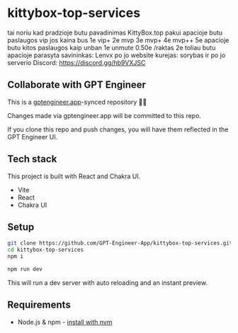 # kittybox-top-services

tai noriu kad pradzioje butu pavadinimas KittyBox.top pakui apacioje butu paslaugos vip jos kaina bus 1e vip+ 2e mvp 3e mvp+ 4e mvp++ 5e apacioje butu kitos paslaugos kaip unban 1e unmute 0.50e /raktas 2e toliau butu apacioje parasyta savininkas: Lenvx po jo website kurejas: sorybas ir po jo serverio Discord: https://discord.gg/hb9VXJSC

## Collaborate with GPT Engineer

This is a [gptengineer.app](https://gptengineer.app)-synced repository 🌟🤖

Changes made via gptengineer.app will be committed to this repo.

If you clone this repo and push changes, you will have them reflected in the GPT Engineer UI.

## Tech stack

This project is built with React and Chakra UI.

- Vite
- React
- Chakra UI

## Setup

```sh
git clone https://github.com/GPT-Engineer-App/kittybox-top-services.git
cd kittybox-top-services
npm i
```

```sh
npm run dev
```

This will run a dev server with auto reloading and an instant preview.

## Requirements

- Node.js & npm - [install with nvm](https://github.com/nvm-sh/nvm#installing-and-updating)
